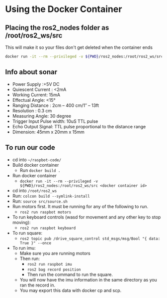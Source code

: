 # Using the Docker Container

## Placing the ros2_nodes folder as /root/ros2_ws/src

This will make it so your files don't get deleted when the container ends

```sh
docker run -it --rm --privileged -v ${PWD}/ros2_nodes:/root/ros2_ws/src humble
```


## Info about sonar

* Power Supply :+5V DC
* Quiescent Current : <2mA
* Working Current: 15mA
* Effectual Angle: <15°
* Ranging Distance : 2cm – 400 cm/1″ – 13ft
* Resolution : 0.3 cm
* Measuring Angle: 30 degree
* Trigger Input Pulse width: 10uS TTL pulse
* Echo Output Signal: TTL pulse proportional to the distance range
* Dimension: 45mm x 20mm x 15mm

## To run our code

- cd into ```~/raspbot-code/```
- Build docker container
  - Run ```docker build .```
- Run docker container
  - ```docker run -it --rm --privileged -v ${PWD}/ros2_nodes:/root/ros2_ws/src <docker container id>```
- cd into ```/root/ros2_ws```
- Run: ```colcon build --symlink-install```
- Run: ```source src/source.sh```
- Run motors first. It must be running for any of the following to run.
  - ```ros2 run raspbot motors```
- To run keyboard controls (wasd for movement and any other key to stop moving):
  - ```ros2 run raspbot keyboard```
- To run square:
  - ```ros2 topic pub /drive_square_control std_msgs/msg/Bool "{ data: True }" --once```
- To run imu:
  - Make sure you are running motors
  - Then run:
    - ```ros2 run raspbot imu```
    - ```ros2 bag record position```
    - Then run the command to run the square.
  - You will now have the imu information in the same directory as you ran the record in.
  - You may export this data with docker cp and scp.
